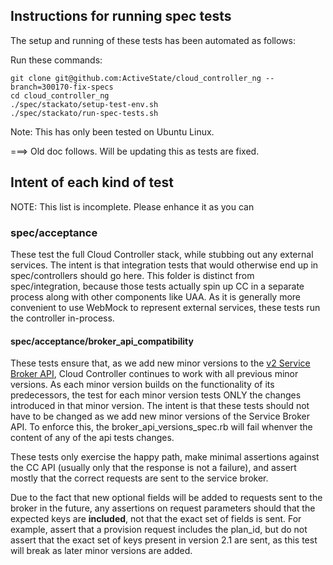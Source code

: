 ## Instructions for running spec tests

The setup and running of these tests has been automated as follows:

Run these commands:

    git clone git@github.com:ActiveState/cloud_controller_ng --branch=300170-fix-specs
    cd cloud_controller_ng
    ./spec/stackato/setup-test-env.sh
    ./spec/stackato/run-spec-tests.sh

Note: This has only been tested on Ubuntu Linux.




===> Old doc follows. Will be updating this as tests are fixed.


## Intent of each kind of test

NOTE: This list is incomplete. Please enhance it as you can

### spec/acceptance

These test the full Cloud Controller stack, while stubbing out any external
services. The intent is that integration tests that would otherwise end up in
spec/controllers should go here. This folder is distinct from
spec/integration, because those tests actually spin up CC in a separate
process along with other components like UAA. As it is generally more
convenient to use WebMock to represent external services, these tests run the
controller in-process.

#### spec/acceptance/broker_api_compatibility

These tests ensure that, as we add new minor versions to the [v2 Service
Broker API](http://docs.cloudfoundry.org/services/api.html), Cloud Controller
continues to work with all previous minor versions. As each minor version
builds on the functionality of its predecessors, the test for each minor
version tests ONLY the changes introduced in that minor version. The intent
is that these tests should not have to be changed as we add new minor versions
of the Service Broker API. To enforce this, the broker_api_versions_spec.rb
will fail whenver the content of any of the api tests changes.

These tests only exercise the happy path, make minimal assertions against the
CC API (usually only that the response is not a failure), and assert mostly
that the correct requests are sent to the service broker.

Due to the fact that new optional fields will be added to requests sent to the
broker in the future, any assertions on request parameters should that the
expected keys are **included**, not that the exact set of fields is sent. For
example, assert that a provision request includes the plan_id, but do not
assert that the exact set of keys present in version 2.1 are sent, as this
test will break as later minor versions are added.
